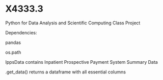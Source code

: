 # X4333.3
Python for Data Analysis and Scientific Computing Class Project

Dependencies:

pandas

os.path

IppsData contains Inpatient Prospective Payment System Summary Data

.get_data() returns a dataframe with all essential columns
